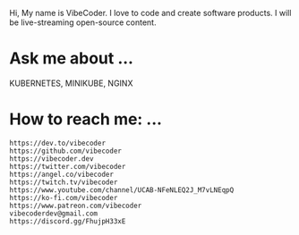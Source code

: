 
Hi, My name is VibeCoder. I love to code and create software products. I will be live-streaming open-source content.

# Ask me about ...
KUBERNETES, MINIKUBE, NGINX

# How to reach me: ...

    https://dev.to/vibecoder
    https://github.com/vibecoder
    https://vibecoder.dev
    https://twitter.com/vibecoder
    https://angel.co/vibecoder
    https://twitch.tv/vibecoder
    https://www.youtube.com/channel/UCAB-NFeNLEQ2J_M7vLNEqpQ
    https://ko-fi.com/vibecoder
    https://www.patreon.com/vibecoder
    vibecoderdev@gmail.com
    https://discord.gg/FhujpH33xE

